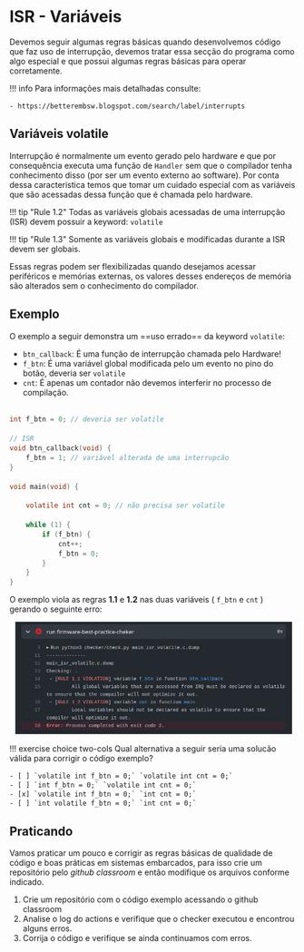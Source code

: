 # ISR - Variáveis

Devemos seguir algumas regras básicas quando desenvolvemos código que faz uso de interrupção, devemos tratar essa secção do programa como algo especial e que possui algumas regras básicas para operar corretamente. 

!!! info
    Para informações mais detalhadas consulte:
    
    - https://betterembsw.blogspot.com/search/label/interrupts 

## Variáveis volatile

Interrupção é normalmente um evento gerado pelo hardware e que por consequência executa uma função de `Handler` sem que o compilador tenha conhecimento disso (por ser um evento externo ao software). Por conta dessa caracteristica temos que tomar um cuidado especial com as variáveis que são acessadas dessa função que é chamada pelo hardware.

!!! tip "Rule 1.2"
    Todas as variáveis globais acessadas de uma interrupção (ISR) devem possuir a keyword: `volatile`
    
!!! tip "Rule 1.3"
    Somente as variáveis globais e modificadas durante a ISR devem ser globais.
    
Essas regras podem ser flexibilizadas quando desejamos acessar periféricos e memórias externas, os valores desses endereços de memória são alterados sem o conhecimento do compilador.

## Exemplo

O exemplo a seguir demonstra um ==uso errado== da keyword `volatile`:

- `btn_callback`: É uma função de interrupção chamada pelo Hardware!
- `f_btn`: É uma variável global modificada pelo um evento no pino do botão, deveria ser `volatile`
- `cnt`: É apenas um contador não devemos interferir no processo de compilação.

```c

int f_btn = 0; // deveria ser volatile

// ISR
void btn_callback(void) {
    f_btn = 1; // variável alterada de uma interrupcão
}

void main(void) {
    
    volatile int cnt = 0; // não precisa ser volatile
    
    while (1) {
        if (f_btn) {
            cnt++;
            f_btn = 0;
        }
    }
}
```

O exemplo viola as regras **1.1** e **1.2** nas duas variáveis ( `f_btn` e `cnt` ) gerando o seguinte erro:

![](figs/checker-rule-isr-volatile.png)

!!! exercise choice two-cols
    Qual alternativa a seguir seria uma solucão válida para corrigir o código exemplo?
    
    - [ ] `volatile int f_btn = 0;` `volatile int cnt = 0;`
    - [ ] `int f_btn = 0;` `volatile int cnt = 0;`
    - [x] `volatile int f_btn = 0;` `int cnt = 0;`
    - [ ] `int volatile f_btn = 0;` `int cnt = 0;`

## Praticando

Vamos praticar um pouco e corrigir as regras básicas de qualidade de código e boas práticas em sistemas embarcados, para isso crie um repositório pelo *github classroom* e então modifique os arquivos conforme indicado.

1. Crie um repositório com o código exemplo acessando o github classroom
1. Analise o log do actions e verifique que o checker executou e encontrou alguns erros.
1. Corrija o código e verifique se ainda continuamos com erros.
